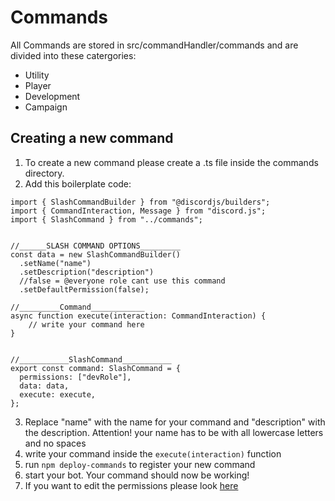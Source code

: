 # Commands
All Commands are stored in src/commandHandler/commands and are divided into these catergories: 

* Utility
* Player
* Development
* Campaign

## Creating a new command
1. To create a new command please create a .ts file inside the commands directory. 
2. Add this boilerplate code: 
```
import { SlashCommandBuilder } from "@discordjs/builders";
import { CommandInteraction, Message } from "discord.js";
import { SlashCommand } from "../commands";


//______SLASH COMMAND OPTIONS_________
const data = new SlashCommandBuilder()
  .setName("name")
  .setDescription("description")
  //false = @everyone role cant use this command
  .setDefaultPermission(false);

//_________Command____________
async function execute(interaction: CommandInteraction) {
	// write your command here
}


//___________SlashCommand___________
export const command: SlashCommand = {
  permissions: ["devRole"],
  data: data,
  execute: execute,
};
```
3. Replace "name" with the name for your command and "description" with the description. Attention! your name has to be with all lowercase letters and no spaces
4. write your command inside the `execute(interaction)` function
5. run `npm deploy-commands` to register your new command
6. start your bot. Your command should now be working!
7. If you want to edit the permissions please look [here](../../installation/customization/#permissions)

## 